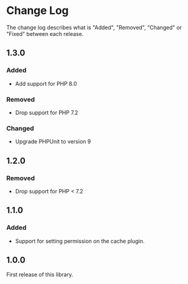 # Change Log

The change log describes what is "Added", "Removed", "Changed" or "Fixed" between each release.

## 1.3.0

### Added

- Add support for PHP 8.0

### Removed

- Drop support for PHP 7.2

### Changed

- Upgrade PHPUnit to version 9

## 1.2.0

### Removed

- Drop support for PHP < 7.2

## 1.1.0

### Added

- Support for setting permission on the cache plugin.

## 1.0.0

First release of this library.

